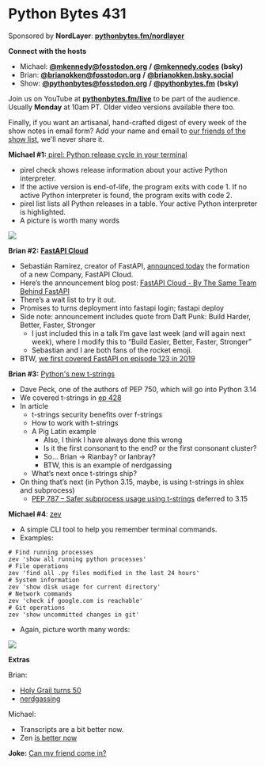 # Python Bytes 431

Sponsored by **NordLayer**: [**pythonbytes.fm/nordlayer**](https://pythonbytes.fm/nordlayer)

**Connect with the hosts**

- Michael: [**@mkennedy@fosstodon.org**](https://fosstodon.org/@mkennedy) **/** [**@mkennedy.codes**](https://bsky.app/profile/mkennedy.codes) **(bsky)**
- Brian: [**@brianokken@fosstodon.org**](https://fosstodon.org/@brianokken) **/** [**@brianokken.bsky.social**](https://bsky.app/profile/brianokken.bsky.social)
- Show: [**@pythonbytes@fosstodon.org**](https://fosstodon.org/@pythonbytes) **/** [**@pythonbytes.fm**](https://bsky.app/profile/pythonbytes.fm) **(bsky)**

Join us on YouTube at [**pythonbytes.fm/live**](https://pythonbytes.fm/stream/live) to be part of the audience. Usually **Monday** at 10am PT. Older video versions available there too.

Finally, if you want an artisanal, hand-crafted digest of every week of the show notes in email form? Add your name and email to [our friends of the show list](https://pythonbytes.fm/friends-of-the-show), we'll never share it.

**Michael #1:**[ pirel: Python release cycle in your terminal](https://github.com/RafaelWO/pirel)

- pirel check shows release information about your active Python interpreter.
- If the active version is end-of-life, the program exits with code 1. If no active Python interpreter is found, the program exits with code 2.
- pirel list lists all Python releases in a table. Your active Python interpreter is highlighted.
- A picture is worth many words

![](https://blobs.pythonbytes.fm/pirel-cli-demo.gif)

**Brian #2:**  [**FastAPI Cloud**](https://fastapicloud.com)

- Sebastián Ramírez, creator of FastAPI, [announced today](https://bsky.app/profile/tiangolo.com/post/3lognxjvw4225) the formation of a new Company, FastAPI Cloud.
- Here’s the announcement blog post: [FastAPI Cloud - By The Same Team Behind FastAPI](https://fastapicloud.com/blog/fastapi-cloud-by-the-same-team-behind-fastapi)
- There’s a wait list to try it out.
- Promises to turns deployment into fastapi login; fastapi deploy
- Side note: announcement includes quote from Daft Punk: Build Harder, Better, Faster, Stronger
  - I just included this in a talk I’m gave last week (and will again next week), where I modify this to “Build Easier, Better, Faster, Stronger”
  - Sebastian and I are both fans of the rocket emoji.
- BTW, [we first covered FastAPI on episode 123 in 2019](https://pythonbytes.fm/episodes/show/123/time-to-right-the-py-wrongs)

**Brian #3:** [Python's new t-strings](https://davepeck.org/2025/04/11/pythons-new-t-strings/)

- Dave Peck, one of the authors of PEP 750, which will go into Python 3.14
- We covered t-strings in [ep 428](https://pythonbytes.fm/episodes/show/428/how-old-is-your-python)
- In article
  - t-strings security benefits over f-strings
  - How to work with t-strings
  - A Pig Latin example
    - Also, I think I have always done this wrong
    - Is it the first consonant to the end? or the first consonant cluster?
    - So… Brian → Rianbay? or Ianbray?
    - BTW, this is an example of nerdgassing
  - What’s next once t-strings ship?
- On thing that’s next (in Python 3.15, maybe, is using t-strings in shlex and subprocess)
  - [PEP 787 – Safer subprocess usage using t-strings](https://peps.python.org/pep-0787/) deferred to 3.15

**Michael #4**: [zev](https://github.com/dtnewman/zev)

- A simple CLI tool to help you remember terminal commands.
- Examples:

```
# Find running processes
zev 'show all running python processes'
# File operations
zev 'find all .py files modified in the last 24 hours'
# System information
zev 'show disk usage for current directory'
# Network commands
zev 'check if google.com is reachable'
# Git operations
zev 'show uncommitted changes in git'
```

- Again, picture worth many words:

![](https://blobs.pythonbytes.fm/zev-demo.gif)

**Extras** 

Brian:

- [Holy Grail turns 50](https://arstechnica.com/culture/2025/04/monty-python-and-the-holy-grail-turns-50/)
- [nerdgassing](https://whatever.scalzi.com/2008/06/03/nerdgassing-i-coin-this-word-in-the-name-of-humanity/)

Michael:

- Transcripts are a bit better now.
- Zen [is better now](https://zen-browser.app/release-notes/#1.12.1b)

**Joke:** [Can my friend come in?](https://x.com/PR0GRAMMERHUM0R/status/1915103409062978033)